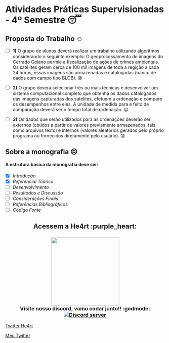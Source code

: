 # Atividades Práticas Supervisionadas - 4º Semestre :sleeping:

## Proposta do Trabalho :relaxed:

- [ ] **1)** O grupo de alunos deverá realizar um trabalho utilizando algoritmos considerando o seguinte exemplo: O geoprocessamento de imagens do Cerrado Goiano permie a fiscalização de ações de crimes ambientais. Os satélites geram cerca de 100 mil imagens de toda a regição a cada 24 horas, essas imagens são armazenadas e catalogadas (banco de dados com campo tipo BLOB). :worried:

- [ ] **2)** O grupo deverá selecionar três ou mais técnicas e desenvolver um sistema computacional completo que obtenha os dados catalogados das imagens capturadas dos satélites, efetuem a ordenação e compare os desempenhos entre eles. A unidade de medida para e feito de comparação deverá ser o tempo total de ordenação. :frowning:

- [ ] **3)** Os dados que serão utilizados para as ordenações deverão ser externos (obtidos a partir de valores previamente armazenados, tais como arquivos texto) e internos (valores aleatórios gerados pelo próprio programa ou fornecidos diretamente pelo usuário). :anguished:

## Sobre a monografia :persevere:

#### A estrutura básica da monografia deve ser:

- [x] _Introdução_
- [X] _Referencial Teórico_
- [ ] _Desenvolvimento_
- [ ] _Resultados e Discussão_
- [ ] _Considerações Finais_
- [ ] _Referências Bibliográficas_
- [ ] _Código Fonte_

<h2 align="center">
  Acessem a He4rt :purple_heart:
</h2>

<h3 align="center">
  <img src="https://heartdevs.com/wp-content/uploads/2018/12/logo.png" width="215"><br>
    Visite nosso discord, vamo codar junto!! :godmode:
	<a href="https://discord.io/He4rt" target="_blank">
	<img src="https://discordapp.com/api/guilds/452926217558163456/embed.png" alt="Discord server"/></a><br>
</h3>

[Twitter He4rt](https://twitter.com/He4rtDevs)

[Meu Twitter](https://twitter.com/m7AeiHe4rt)

